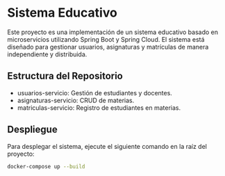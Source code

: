 # Sistema Educativo 

Este proyecto es una implementación de un sistema educativo basado en microservicios utilizando Spring Boot y Spring Cloud. El sistema está diseñado para gestionar usuarios, asignaturas y matrículas de manera independiente y distribuida.

## Estructura del Repositorio

- usuarios-servicio: Gestión de estudiantes y docentes.
- asignaturas-servicio: CRUD de materias.
- matriculas-servicio: Registro de estudiantes en materias.

## Despliegue

Para desplegar el sistema, ejecute el siguiente comando en la raíz del proyecto:

```bash
docker-compose up --build


